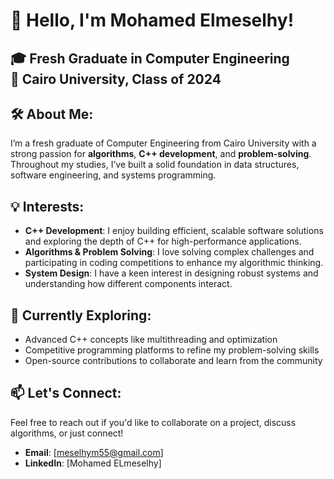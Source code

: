 # 👋 Hello, I'm Mohamed Elmeselhy!
🎓 **Fresh Graduate in Computer Engineering**  
📍 **Cairo University, Class of 2024**
---
## 🛠 About Me:
I’m a fresh graduate of Computer Engineering from Cairo University with a strong passion for **algorithms**, **C++ development**, and **problem-solving**. Throughout my studies, I’ve built a solid foundation in data structures, software engineering, and systems programming.
## 💡 Interests:
- **C++ Development**: I enjoy building efficient, scalable software solutions and exploring the depth of C++ for high-performance applications.
- **Algorithms & Problem Solving**: I love solving complex challenges and participating in coding competitions to enhance my algorithmic thinking.
- **System Design**: I have a keen interest in designing robust systems and understanding how different components interact.
## 🌱 Currently Exploring:
- Advanced C++ concepts like multithreading and optimization
- Competitive programming platforms to refine my problem-solving skills
- Open-source contributions to collaborate and learn from the community
## 📫 Let's Connect:
Feel free to reach out if you'd like to collaborate on a project, discuss algorithms, or just connect!
- **Email**: [meselhym55@gmail.com]
- **LinkedIn**: [Mohamed ELmeselhy]
